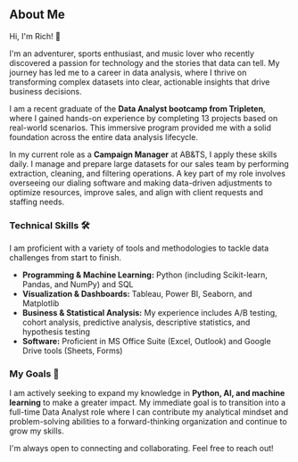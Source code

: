 ## About Me

Hi, I'm Rich! 👋

I'm an adventurer, sports enthusiast, and music lover who recently discovered a passion for technology and the stories that data can tell. My journey has led me to a career in data analysis, where I thrive on transforming complex datasets into clear, actionable insights that drive business decisions.

I am a recent graduate of the **Data Analyst bootcamp from Tripleten**, where I gained hands-on experience by completing 13 projects based on real-world scenarios. This immersive program provided me with a solid foundation across the entire data analysis lifecycle.

In my current role as a **Campaign Manager** at AB&TS, I apply these skills daily. I manage and prepare large datasets for our sales team by performing extraction, cleaning, and filtering operations. A key part of my role involves overseeing our dialing software and making data-driven adjustments to optimize resources, improve sales, and align with client requests and staffing needs.

### Technical Skills 🛠️

I am proficient with a variety of tools and methodologies to tackle data challenges from start to finish.

* **Programming & Machine Learning:** Python (including Scikit-learn, Pandas, and NumPy) and SQL
* **Visualization & Dashboards:** Tableau, Power BI, Seaborn, and Matplotlib
* **Business & Statistical Analysis:** My experience includes A/B testing, cohort analysis, predictive analysis, descriptive statistics, and hypothesis testing
* **Software:** Proficient in MS Office Suite (Excel, Outlook) and Google Drive tools (Sheets, Forms)

### My Goals 🚀

I am actively seeking to expand my knowledge in **Python, AI, and machine learning** to make a greater impact. My immediate goal is to transition into a full-time Data Analyst role where I can contribute my analytical mindset and problem-solving abilities to a forward-thinking organization and continue to grow my skills.

I'm always open to connecting and collaborating. Feel free to reach out!
